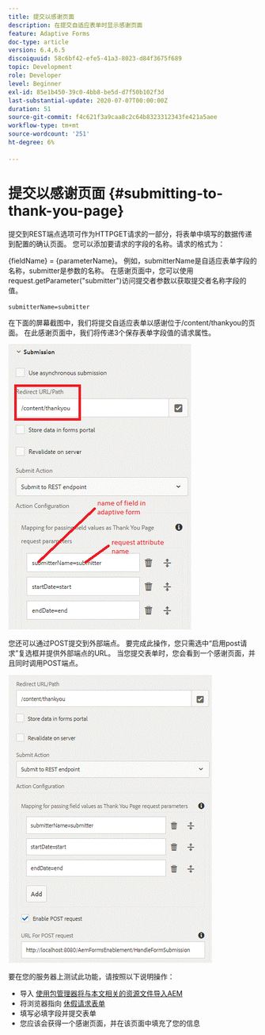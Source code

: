 ```yaml
---
title: 提交以感谢页面
description: 在提交自适应表单时显示感谢页面
feature: Adaptive Forms
doc-type: article
version: 6.4,6.5
discoiquuid: 58c6bf42-efe5-41a3-8023-d84f3675f689
topic: Development
role: Developer
level: Beginner
exl-id: 85e1b450-39c0-4bb8-be5d-d7f50b102f3d
last-substantial-update: 2020-07-07T00:00:00Z
duration: 51
source-git-commit: f4c621f3a9caa8c2c64b8323312343fe421a5aee
workflow-type: tm+mt
source-wordcount: '251'
ht-degree: 6%

---
```


# 提交以感谢页面 {#submitting-to-thank-you-page}

提交到REST端点选项可作为HTTPGET请求的一部分，将表单中填写的数据传递到配置的确认页面。 您可以添加要请求的字段的名称。请求的格式为：

\{fieldName\} = \{parameterName\}。 例如，submitterName是自适应表单字段的名称，submitter是参数的名称。 在感谢页面中，您可以使用request.getParameter(&quot;submitter&quot;)访问提交者参数以获取提交者名称字段的值。

`submitterName=submitter`

在下面的屏幕截图中，我们将提交自适应表单以感谢位于/content/thankyou的页面。 在此感谢页面中，我们将传递3个保存表单字段值的请求属性。

![感谢页面](assets/thankyoupage.gif)

您还可以通过POST提交到外部端点。 要完成此操作，您只需选中“启用post请求”复选框并提供外部端点的URL。 当您提交表单时，您会看到一个感谢页面，并且同时调用POST端点。

![捕获配置](assets/capture.gif)

要在您的服务器上测试此功能，请按照以下说明操作：

* 导入 [使用包管理器将与本文相关的资源文件导入AEM](assets/submittingtorestendpoint.zip)
* 将浏览器指向 [休假请求表单](http://localhost:4502/content/dam/formsanddocuments/helpx/timeoffrequestform/jcr:content?wcmmode=disabled)
* 填写必填字段并提交表单
* 您应该会获得一个感谢页面，并在该页面中填充了您的信息
